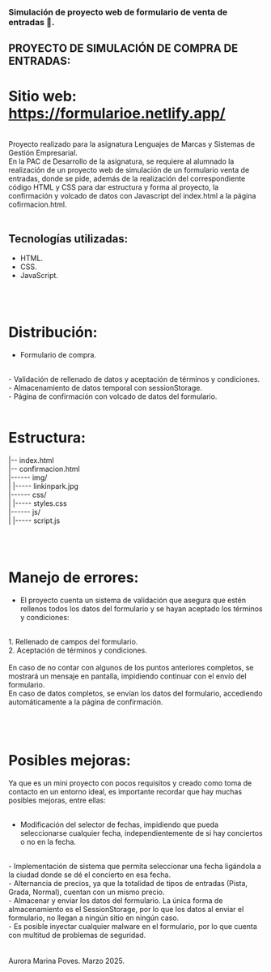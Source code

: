 ### Simulación de proyecto web de formulario de venta de entradas 🎸.

## PROYECTO DE SIMULACIÓN DE COMPRA DE ENTRADAS:

# Sitio web: https://formularioe.netlify.app/

<br>
Proyecto realizado para la asignatura Lenguajes de Marcas y Sistemas de Gestión Empresarial.
<br>
En la PAC de Desarrollo de la asignatura, se requiere al alumnado la realización de un proyecto web de simulación de un formulario venta de entradas, donde se pide, además de la realización del correspondiente código HTML y CSS para dar estructura y forma al proyecto, la confirmación y volcado de datos con Javascript del index.html a la página cofirmacion.html.
<br>
<br>

## Tecnologías utilizadas: 
- HTML.
- CSS.
- JavaScript.
<br>
<br>

# Distribución: 
- Formulario de compra.
<br>
- Validación de rellenado de datos y aceptación de términos y condiciones.
<br>
- Almacenamiento de datos temporal con sessionStorage.
<br>
- Página de confirmación con volcado de datos del formulario.
<br>
<br>

# Estructura:

|-- index.html 
<br>
|-- confirmacion.html
<br>
|------ img/
<br>
|    |----- linkinpark.jpg
<br>
|------ css/
<br>
|    |----- styles.css
<br>
|------ js/
<br>
|    |----- script.js

<br>
<br>

# Manejo de errores:

- El proyecto cuenta un sistema de validación que asegura que estén rellenos todos los datos del formulario y se hayan aceptado los términos y condiciones:
<br>
	1. Rellenado de campos del formulario.
<br>
	2. Aceptación de términos y condiciones.
<br>
<br>
En caso de no contar con algunos de los puntos anteriores completos, se mostrará un mensaje en pantalla, impidiendo continuar con el envío del formulario.
<br>
En caso de datos completos, se envían los datos del formulario, accediendo automáticamente a la página de confirmación.

<br>
<br>
<br>
<br>

# Posibles mejoras: 

Ya que es un mini proyecto con pocos requisitos y creado como toma de contacto en un entorno ideal, es importante recordar que hay muchas posibles mejoras, entre ellas:
<br>
<br>
- Modificación del selector de fechas, impidiendo que pueda seleccionarse cualquier fecha, independientemente de si hay conciertos o no en la fecha.
<br>
- Implementación de sistema que permita seleccionar una fecha ligándola a la ciudad donde se dé el concierto en esa fecha.
<br>
- Alternancia de precios, ya que la totalidad de tipos de entradas (Pista, Grada, Normal), cuentan con un mismo precio.
<br>
- Almacenar y enviar los datos del formulario. La única forma de almacenamiento es el SessionStorage, por lo que los datos al enviar el formulario, no llegan a ningún sitio en ningún caso.
<br>
- Es posible inyectar cualquier malware en el formulario, por lo que cuenta con multitud de problemas de seguridad.

<br>
<br>
<br>
Aurora Marina Poves.  Marzo 2025.
